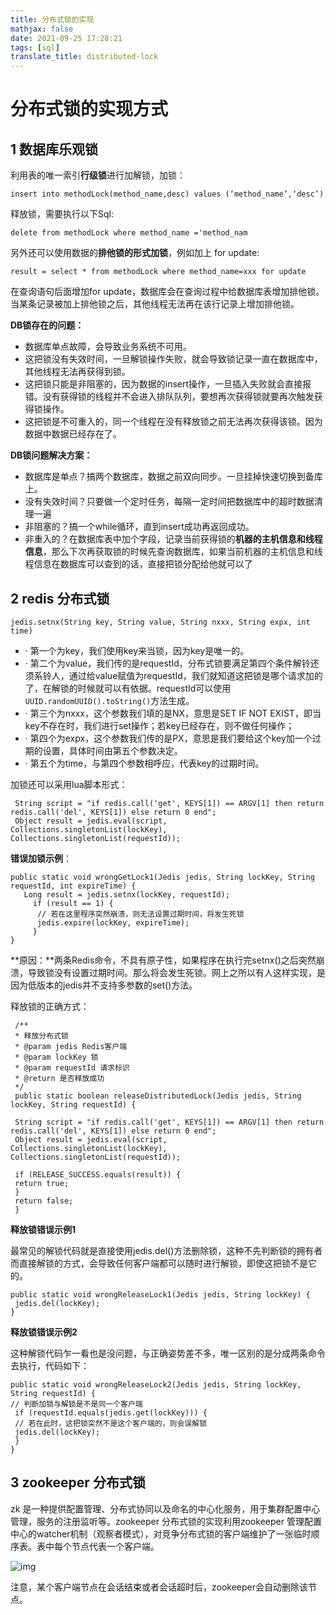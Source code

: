 ```yaml
---
title: 分布式锁的实现
mathjax: false
date: 2021-09-25 17:28:21
tags: [sql]
translate_title: distributed-lock
---
```


# 分布式锁的实现方式

## **1 数据库乐观锁**

利用表的唯一索引**行级锁**进行加解锁，加锁：

```text
insert into methodLock(method_name,desc) values (‘method_name’,‘desc’)
```

释放锁，需要执行以下Sql:

```text
delete from methodLock where method_name ='method_nam
```

另外还可以使用数据的**排他锁的形式加锁**，例如加上 for update:

```text
result = select * from methodLock where method_name=xxx for update
```

在查询语句后面增加for update，数据库会在查询过程中给数据库表增加排他锁。当某条记录被加上排他锁之后，其他线程无法再在该行记录上增加排他锁。

**DB锁存在的问题：**

- 数据库单点故障，会导致业务系统不可用。
- 这把锁没有失效时间，一旦解锁操作失败，就会导致锁记录一直在数据库中，其他线程无法再获得到锁。
- 这把锁只能是非阻塞的，因为数据的insert操作，一旦插入失败就会直接报错。没有获得锁的线程并不会进入排队队列，要想再次获得锁就要再次触发获得锁操作。
- 这把锁是不可重入的，同一个线程在没有释放锁之前无法再次获得该锁。因为数据中数据已经存在了。

**DB锁问题解决方案：**

- 数据库是单点？搞两个数据库，数据之前双向同步。一旦挂掉快速切换到备库上。
- 没有失效时间？只要做一个定时任务，每隔一定时间把数据库中的超时数据清理一遍
- 非阻塞的？搞一个while循环，直到insert成功再返回成功。
- 非重入的？在数据库表中加个字段，记录当前获得锁的**机器的主机信息和线程信息**，那么下次再获取锁的时候先查询数据库，如果当前机器的主机信息和线程信息在数据库可以查到的话，直接把锁分配给他就可以了

## **2 redis 分布式锁**

```text
jedis.setnx(String key, String value, String nxxx, String expx, int time)
```

- · 第一个为key，我们使用key来当锁，因为key是唯一的。
- · 第二个为value，我们传的是requestId，分布式锁要满足第四个条件解铃还须系铃人，通过给value赋值为requestId，我们就知道这把锁是哪个请求加的了，在解锁的时候就可以有依据。requestId可以使用`UUID.randomUUID().toString()`方法生成。
- · 第三个为nxxx，这个参数我们填的是NX，意思是SET IF NOT EXIST，即当key不存在时，我们进行set操作；若key已经存在，则不做任何操作；
- · 第四个为expx，这个参数我们传的是PX，意思是我们要给这个key加一个过期的设置，具体时间由第五个参数决定。
- · 第五个为time，与第四个参数相呼应，代表key的过期时间。

加锁还可以采用lua脚本形式：

```text
 String script = "if redis.call('get', KEYS[1]) == ARGV[1] then return redis.call('del', KEYS[1]) else return 0 end";
 Object result = jedis.eval(script, Collections.singletonList(lockKey), Collections.singletonList(requestId));
```

**错误加锁示例**：

```text
public static void wrongGetLock1(Jedis jedis, String lockKey, String requestId, int expireTime) {
   Long result = jedis.setnx(lockKey, requestId);
     if (result == 1) {
      // 若在这里程序突然崩溃，则无法设置过期时间，将发生死锁
      jedis.expire(lockKey, expireTime);
     }
}
```

**原因：**两条Redis命令，不具有原子性，如果程序在执行完setnx()之后突然崩溃，导致锁没有设置过期时间。那么将会发生死锁。网上之所以有人这样实现，是因为低版本的jedis并不支持多参数的set()方法。

释放锁的正确方式：

```text
 /**
 * 释放分布式锁
 * @param jedis Redis客户端
 * @param lockKey 锁
 * @param requestId 请求标识
 * @return 是否释放成功
 */
 public static boolean releaseDistributedLock(Jedis jedis, String lockKey, String requestId) {
 
 String script = "if redis.call('get', KEYS[1]) == ARGV[1] then return redis.call('del', KEYS[1]) else return 0 end";
 Object result = jedis.eval(script, Collections.singletonList(lockKey), Collections.singletonList(requestId));
 
 if (RELEASE_SUCCESS.equals(result)) {
 return true;
 }
 return false;
 }
```

**释放锁错误示例1**

最常见的解锁代码就是直接使用jedis.del()方法删除锁，这种不先判断锁的拥有者而直接解锁的方式，会导致任何客户端都可以随时进行解锁，即使这把锁不是它的。

```text
public static void wrongReleaseLock1(Jedis jedis, String lockKey) {
 jedis.del(lockKey);
}
```

**释放锁错误示例2**

这种解锁代码乍一看也是没问题，与正确姿势差不多，唯一区别的是分成两条命令去执行，代码如下：

```text
public static void wrongReleaseLock2(Jedis jedis, String lockKey, String requestId) {
// 判断加锁与解锁是不是同一个客户端
 if (requestId.equals(jedis.get(lockKey))) {
 // 若在此时，这把锁突然不是这个客户端的，则会误解锁
 jedis.del(lockKey);
 }
}
```

## **3 zookeeper 分布式锁**

zk 是一种提供配置管理、分布式协同以及命名的中心化服务，用于集群配置中心管理，服务的注册监听等。zookeeper 分布式锁的实现利用zookeeper 管理配置中心的watcher机制（观察者模式），对竞争分布式锁的客户端维护了一张临时顺序表。表中每个节点代表一个客户端。

![img](https://cdn.kayleh.top/gh/kayleh/cdn4/%E5%88%86%E5%B8%83%E5%BC%8F%E9%94%81%E7%9A%84%E5%AE%9E%E7%8E%B0/v2-1fd39e13d153b51d76efe2ba2a0170a1_720w.jpg)

注意，某个客户端节点在会话结束或者会话超时后，zookeeper会自动删除该节点。
